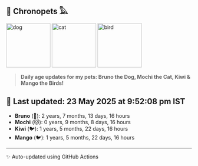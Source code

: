## 🐾 Chronopets 𓅓

<img src="https://media.giphy.com/media/3oriO0OEd9QIDdllqo/giphy.gif" width="120" height="120" alt="dog"> <img src="https://media.giphy.com/media/OmK8lulOMQ9XO/giphy.gif" width="120" height="120" alt="cat"> <img src="https://media.giphy.com/media/1dMNq7sH2v5i/giphy.gif" width="120" height="120" alt="bird"> 

> **Daily age updates for my pets: Bruno the Dog, Mochi the Cat, Kiwi & Mango the Birds!**

## 📅 Last updated: 23 May 2025 at 9:52:08 pm IST

- **Bruno** (🐶): 2 years, 7 months, 13 days, 16 hours
- **Mochi** (🐱): 0 years, 9 months, 8 days, 16 hours
- **Kiwi** (🐦): 1 years, 5 months, 22 days, 16 hours
- **Mango** (🐦): 1 years, 5 months, 22 days, 16 hours

---
✨ Auto-updated using GitHub Actions
